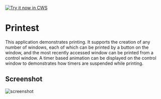 <a target="_blank" href="https://chrome.google.com/webstore/detail/eahldfpkmibbaajaoeifhjeehfgdagdm">![Try it now in CWS](https://raw.github.com/GoogleChrome/chrome-extensions-samples/master/apps/tryitnowbutton.png "Click here to install this sample from the Chrome Web Store")</a>


# Printest

This application demonstrates printing. It supports the creation of any number
of windows, each of which can be printed by a button on the window, and the most
recently accessed window can be printed from a control window. A timer based
animation can be displayed on the control window to demonstrates how timers are
suspended while printing.

## Screenshot
![screenshot](/apps/samples/printing/assets/screenshot_1280_800.png)
